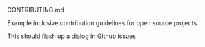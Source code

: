 CONTRIBUTING.md

Example inclusive contribution guidelines for open source projects.

This should flash up a dialog in Github issues 

